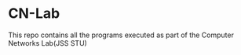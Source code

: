 # CN-Lab
This repo contains all the programs executed as part of the Computer Networks Lab(JSS STU)
